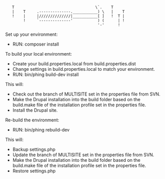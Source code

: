 
       T                                    \`.    T
       |    T     .--------------.___________) \   |    T
       !    |     |//////////////|___________[ ]   !  T |
            !     `--------------'           ) (      | !
                                             '-'      !

Set up your environment:
* RUN: composer install


To build your local environment:
* Create your build.properties.local from build.properties.dist
* Change settings in build.properties.local to match your environment.
* RUN: bin/phing build-dev install

This will:
* Check out the branch of MULTISITE set in the properties file from SVN.
* Make the Drupal installation into the build folder based on the build.make file of the installation profile set in the properties file.
* Install the Drupal site.


Re-build the environment:
* RUN: bin/phing rebuild-dev

This will:
* Backup settings.php
* Update the branch of MULTISITE set in the properties file from SVN.
* Make the Drupal installation into the build folder based on the build.make file of the installation profile set in the properties file.
* Restore settings.php

